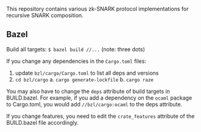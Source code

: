 This repository contains various zk-SNARK protocol implementations for recursive SNARK composition.

## Bazel 

Build all targets: `$ bazel build //...` (note: three dots)

If you change any dependencies in the `Cargo.toml` files:

1. update `bzl/cargo/Cargo.toml` to list all deps and versions
2. `cd bzl/cargo`
   a. `cargo generate-lockfile`
   b. `cargo raze`

You may also have to change the `deps` attribute of build targets in
BUILD.bazel. For example, if you add a dependency on the `ocaml`
package to Cargo.toml, you would add `//bzl/cargo:ocaml` to the deps
attribute.

If you change features, you need to edit the `crate_features`
attribute of the BUILD.bazel file accordingly.

